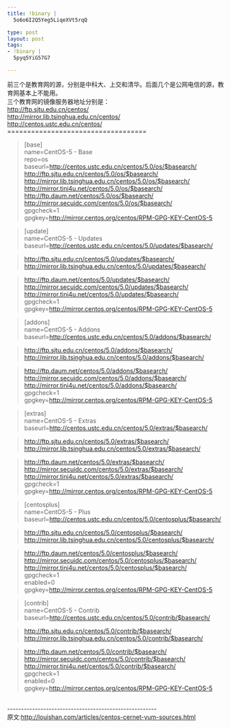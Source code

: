 ```yaml
--- 
title: !binary |
  5o6o6I2Q5Yeg5LiqeXVt5rqQ

type: post
layout: post
tags: 
- !binary |
  5pyq5YiG57G7

---
```

前三个是教育网的源，分别是中科大、上交和清华。后面几个是公网电信的源，教育网基本上不能用。 <br />三个教育网的镜像服务器地址分别是：<br /><a href="http://ftp.sjtu.edu.cn/centos/">http://ftp.sjtu.edu.cn/centos/</a>     <br /><a href="http://mirror.lib.tsinghua.edu.cn/centos/">http://mirror.lib.tsinghua.edu.cn/centos/</a>     <br /><a href="http://centos.ustc.edu.cn/centos/">http://centos.ustc.edu.cn/centos/</a>     <br />===================================<br /><blockquote>[base]      <br />name=CentOS-5 - Base       <br />repo=os       <br />baseurl=<a href="http://centos.ustc.edu.cn/centos/5.0/os/$basearch/">http://centos.ustc.edu.cn/centos/5.0/os/$basearch/</a>       <br /><a href="http://ftp.sjtu.edu.cn/centos/5.0/os/$basearch/">http://ftp.sjtu.edu.cn/centos/5.0/os/$basearch/</a>       <br /><a href="http://mirror.lib.tsinghua.edu.cn/centos/5.0/os/$basearch/">http://mirror.lib.tsinghua.edu.cn/centos/5.0/os/$basearch/</a>       <br /><a href="http://mirror.tini4u.net/centos/5.0/os/$basearch/">http://mirror.tini4u.net/centos/5.0/os/$basearch/</a>       <br /><a href="http://ftp.daum.net/centos/5.0/os/$basearch/">http://ftp.daum.net/centos/5.0/os/$basearch/</a>       <br /><a href="http://mirror.secuidc.com/centos/5.0/os/$basearch/">http://mirror.secuidc.com/centos/5.0/os/$basearch/</a>       <br />gpgcheck=1       <br />gpgkey=<a href="http://mirror.centos.org/centos/RPM-GPG-KEY-CentOS-5">http://mirror.centos.org/centos/RPM-GPG-KEY-CentOS-5</a></blockquote><blockquote>[update]      <br />name=CentOS-5 - Updates       <br />baseurl=<a href="http://centos.ustc.edu.cn/centos/5.0/updates/$basearch/">http://centos.ustc.edu.cn/centos/5.0/updates/$basearch/</a></blockquote><blockquote><a href="http://ftp.sjtu.edu.cn/centos/5.0/updates/$basearch/">http://ftp.sjtu.edu.cn/centos/5.0/updates/$basearch/</a>       <br /><a href="http://mirror.lib.tsinghua.edu.cn/centos/5.0/updates/$basearch/">http://mirror.lib.tsinghua.edu.cn/centos/5.0/updates/$basearch/</a></blockquote><blockquote><a href="http://ftp.daum.net/centos/5.0/updates/$basearch/">http://ftp.daum.net/centos/5.0/updates/$basearch/</a>       <br /><a href="http://mirror.secuidc.com/centos/5.0/updates/$basearch/">http://mirror.secuidc.com/centos/5.0/updates/$basearch/</a>       <br /><a href="http://mirror.tini4u.net/centos/5.0/updates/$basearch/">http://mirror.tini4u.net/centos/5.0/updates/$basearch/</a>       <br />gpgcheck=1       <br />gpgkey=<a href="http://mirror.centos.org/centos/RPM-GPG-KEY-CentOS-5">http://mirror.centos.org/centos/RPM-GPG-KEY-CentOS-5</a></blockquote><blockquote>[addons]      <br />name=CentOS-5 - Addons       <br />baseurl=<a href="http://centos.ustc.edu.cn/centos/5.0/addons/$basearch/">http://centos.ustc.edu.cn/centos/5.0/addons/$basearch/</a></blockquote><blockquote><a href="http://ftp.sjtu.edu.cn/centos/5.0/addons/$basearch/">http://ftp.sjtu.edu.cn/centos/5.0/addons/$basearch/</a>       <br /><a href="http://mirror.lib.tsinghua.edu.cn/centos/5.0/addons/$basearch/">http://mirror.lib.tsinghua.edu.cn/centos/5.0/addons/$basearch/</a></blockquote><blockquote><a href="http://ftp.daum.net/centos/5.0/addons/$basearch/">http://ftp.daum.net/centos/5.0/addons/$basearch/</a>       <br /><a href="http://mirror.secuidc.com/centos/5.0/addons/$basearch/">http://mirror.secuidc.com/centos/5.0/addons/$basearch/</a>       <br /><a href="http://mirror.tini4u.net/centos/5.0/addons/$basearch/">http://mirror.tini4u.net/centos/5.0/addons/$basearch/</a>       <br />gpgcheck=1       <br />gpgkey=<a href="http://mirror.centos.org/centos/RPM-GPG-KEY-CentOS-5">http://mirror.centos.org/centos/RPM-GPG-KEY-CentOS-5</a></blockquote><blockquote>[extras]      <br />name=CentOS-5 - Extras       <br />baseurl=<a href="http://centos.ustc.edu.cn/centos/5.0/extras/$basearch/">http://centos.ustc.edu.cn/centos/5.0/extras/$basearch/</a></blockquote><blockquote><a href="http://ftp.sjtu.edu.cn/centos/5.0/extras/$basearch/">http://ftp.sjtu.edu.cn/centos/5.0/extras/$basearch/</a>       <br /><a href="http://mirror.lib.tsinghua.edu.cn/centos/5.0/extras/$basearch/">http://mirror.lib.tsinghua.edu.cn/centos/5.0/extras/$basearch/</a></blockquote><blockquote><a href="http://ftp.daum.net/centos/5.0/extras/$basearch/">http://ftp.daum.net/centos/5.0/extras/$basearch/</a>       <br /><a href="http://mirror.secuidc.com/centos/5.0/extras/$basearch/">http://mirror.secuidc.com/centos/5.0/extras/$basearch/</a>       <br /><a href="http://mirror.tini4u.net/centos/5.0/extras/$basearch/">http://mirror.tini4u.net/centos/5.0/extras/$basearch/</a>       <br />gpgcheck=1       <br />gpgkey=<a href="http://mirror.centos.org/centos/RPM-GPG-KEY-CentOS-5">http://mirror.centos.org/centos/RPM-GPG-KEY-CentOS-5</a></blockquote><blockquote>[centosplus]      <br />name=CentOS-5 - Plus       <br />baseurl=<a href="http://centos.ustc.edu.cn/centos/5.0/centosplus/$basearch/">http://centos.ustc.edu.cn/centos/5.0/centosplus/$basearch/</a></blockquote><blockquote><a href="http://ftp.sjtu.edu.cn/centos/5.0/centosplus/$basearch/">http://ftp.sjtu.edu.cn/centos/5.0/centosplus/$basearch/</a>       <br /><a href="http://mirror.lib.tsinghua.edu.cn/centos/5.0/centosplus/$basearch/">http://mirror.lib.tsinghua.edu.cn/centos/5.0/centosplus/$basearch/</a></blockquote><blockquote><a href="http://ftp.daum.net/centos/5.0/centosplus/$basearch/">http://ftp.daum.net/centos/5.0/centosplus/$basearch/</a>       <br /><a href="http://mirror.secuidc.com/centos/5.0/centosplus/$basearch/">http://mirror.secuidc.com/centos/5.0/centosplus/$basearch/</a>       <br /><a href="http://mirror.tini4u.net/centos/5.0/centosplus/$basearch/">http://mirror.tini4u.net/centos/5.0/centosplus/$basearch/</a>       <br />gpgcheck=1       <br />enabled=0       <br />gpgkey=<a href="http://mirror.centos.org/centos/RPM-GPG-KEY-CentOS-5">http://mirror.centos.org/centos/RPM-GPG-KEY-CentOS-5</a></blockquote><blockquote>[contrib]      <br />name=CentOS-5 - Contrib       <br />baseurl=<a href="http://centos.ustc.edu.cn/centos/5.0/contrib/$basearch/">http://centos.ustc.edu.cn/centos/5.0/contrib/$basearch/</a></blockquote><blockquote><a href="http://ftp.sjtu.edu.cn/centos/5.0/contrib/$basearch/">http://ftp.sjtu.edu.cn/centos/5.0/contrib/$basearch/</a>       <br /><a href="http://mirror.lib.tsinghua.edu.cn/centos/5.0/contrib/$basearch/">http://mirror.lib.tsinghua.edu.cn/centos/5.0/contrib/$basearch/</a></blockquote><blockquote><a href="http://ftp.daum.net/centos/5.0/contrib/$basearch/">http://ftp.daum.net/centos/5.0/contrib/$basearch/</a>       <br /><a href="http://mirror.secuidc.com/centos/5.0/contrib/$basearch/">http://mirror.secuidc.com/centos/5.0/contrib/$basearch/</a>       <br /><a href="http://mirror.tini4u.net/centos/5.0/contrib/$basearch/">http://mirror.tini4u.net/centos/5.0/contrib/$basearch/</a>       <br />gpgcheck=1       <br />enabled=0       <br />gpgkey=<a href="http://mirror.centos.org/centos/RPM-GPG-KEY-CentOS-5">http://mirror.centos.org/centos/RPM-GPG-KEY-CentOS-5</a></blockquote><br />------------------------------------------------------<br />原文:<a href="http://louishan.com/articles/centos-cernet-yum-sources.html" target="_blank" title="http://louishan.com/articles/centos-cernet-yum-sources.html">http://louishan.com/articles/centos-cernet-yum-sources.html</a>

